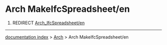 # Arch MakeIfcSpreadsheet/en
1.  REDIRECT [Arch\_IfcSpreadsheet/en](Arch_IfcSpreadsheet/en.md)

---
[documentation index](../README.md) > [Arch](Arch_Workbench.md) > Arch MakeIfcSpreadsheet/en
